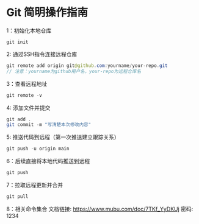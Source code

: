 # Git 简明操作指南

1：初始化本地仓库
```
git init
```

2: 通过SSH指令连接远程仓库
```java
git remote add origin git@github.com:yourname/your-repo.git
// 注意：yourname为github用户名，your-repo为远程仓库名
```
3：查看远程地址
```java
git remote -v
```


4: 添加文件并提交
```Java
git add .
git commit -m "写清楚本次修改内容"
```

5: 推送代码到远程（第一次推送建立跟踪关系）
```Java
git push -u origin main
```

6：后续直接将本地代码推送到远程
```java
git push
```

7：拉取远程更新并合并
```java
git pull
```

8：相关命令集合
文档链接: https://www.mubu.com/doc/7TKf_YyDKUj 密码: 1234